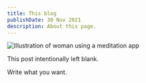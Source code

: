 ```yaml
---
title: This blog
publishDate: 30 Nov 2021
description: About this page.
---
```


![Illustration of woman using a meditation app](/assets/blog/casual-life-3d-meditation-crystal.webp)

This post intentionally left blank.

Write what you want.
